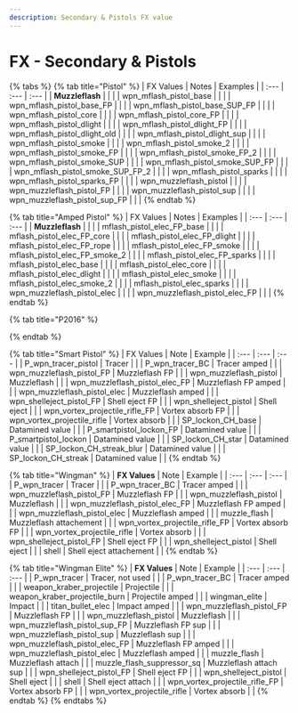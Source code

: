 ```yaml
---
description: Secondary & Pistols FX value
---
```


# FX - Secondary & Pistols

{% tabs %}
{% tab title="Pistol" %}
| FX Values | Notes | Examples |
| :--- | :--- | :--- |
| **Muzzleflash** |  |  |
| wpn\_mflash\_pistol\_base |  |  |
| wpn\_mflash\_pistol\_base\_FP |  |  |
| wpn\_mflash\_pistol\_base\_SUP\_FP |  |  |
| wpn\_mflash\_pistol\_core |  |  |
| wpn\_mflash\_pistol\_core\_FP |  |  |
| wpn\_mflash\_pistol\_dlight |  |  |
| wpn\_mflash\_pistol\_dlight\_FP |  |  |
| wpn\_mflash\_pistol\_dlight\_old |  |  |
| wpn\_mflash\_pistol\_dlight\_sup |  |  |
| wpn\_mflash\_pistol\_smoke |  |  |
| wpn\_mflash\_pistol\_smoke\_2 |  |  |
| wpn\_mflash\_pistol\_smoke\_FP |  |  |
| wpn\_mflash\_pistol\_smoke\_FP\_2 |  |  |
| wpn\_mflash\_pistol\_smoke\_SUP |  |  |
| wpn\_mflash\_pistol\_smoke\_SUP\_FP |  |  |
| wpn\_mflash\_pistol\_smoke\_SUP\_FP\_2 |  |  |
| wpn\_mflash\_pistol\_sparks |  |  |
| wpn\_mflash\_pistol\_sparks\_FP |  |  |
| wpn\_muzzleflash\_pistol |  |  |
| wpn\_muzzleflash\_pistol\_FP |  |  |
| wpn\_muzzleflash\_pistol\_sup |  |  |
| wpn\_muzzleflash\_pistol\_sup\_FP |  |  |
{% endtab %}

{% tab title="Amped Pistol" %}
| FX Values | Notes | Examples |
| :--- | :--- | :--- |
| **Muzzleflash** |  |  |
| mflash\_pistol\_elec\_FP\_base |  |  |
| mflash\_pistol\_elec\_FP\_core |  |  |
| mflash\_pistol\_elec\_FP\_dlight |  |  |
| mflash\_pistol\_elec\_FP\_rope |  |  |
| mflash\_pistol\_elec\_FP\_smoke |  |  |
| mflash\_pistol\_elec\_FP\_smoke\_2 |  |  |
| mflash\_pistol\_elec\_FP\_sparks |  |  |
| mflash\_pistol\_elec\_base |  |  |
| mflash\_pistol\_elec\_core |  |  |
| mflash\_pistol\_elec\_dlight |  |  |
| mflash\_pistol\_elec\_smoke |  |  |
| mflash\_pistol\_elec\_smoke\_2 |  |  |
| mflash\_pistol\_elec\_sparks |  |  |
| wpn\_muzzleflash\_pistol\_elec |  |  |
| wpn\_muzzleflash\_pistol\_elec\_FP |  |  |
{% endtab %}

{% tab title="P2016" %}

{% endtab %}

{% tab title="Smart Pistol" %}
| FX Values | Note | Example |
| :--- | :--- | :--- |
| P\_wpn\_tracer\_pistol | Tracer |  |
| P\_wpn\_tracer\_BC | Tracer amped |  |
| wpn\_muzzleflash\_pistol\_FP | Muzzleflash FP |  |
| wpn\_muzzleflash\_pistol | Muzzleflash |  |
| wpn\_muzzleflash\_pistol\_elec\_FP | Muzzleflash FP amped |  |
| wpn\_muzzleflash\_pistol\_elec | Muzzleflash amped |  |
| wpn\_shelleject\_pistol\_FP | Shell eject FP |  |
| wpn\_shelleject\_pistol | Shell eject |  |
| wpn\_vortex\_projectile\_rifle\_FP | Vortex absorb FP |  |
| wpn\_vortex\_projectile\_rifle | Vortex absorb |  |
| SP\_lockon\_CH\_base | Datamined value |  |
| P\_smartpistol\_lockon\_FP | Datamined value |  |
| P\_smartpistol\_lockon | Datamined value |  |
| SP\_lockon\_CH\_star | Datamined value |  |
| SP\_lockon\_CH\_streak\_blur | Datamined value |  |
| SP\_lockon\_CH\_streak | Datamined value |  |
{% endtab %}

{% tab title="Wingman" %}
| **FX Values** | Note | Example |
| :--- | :--- | :--- |
| P\_wpn\_tracer | Tracer |  |
| P\_wpn\_tracer\_BC | Tracer amped |  |
| wpn\_muzzleflash\_pistol\_FP | Muzzleflash FP |  |
| wpn\_muzzleflash\_pistol | Muzzleflash |  |
| wpn\_muzzleflash\_pistol\_elec\_FP | Muzzleflash FP amped |  |
| wpn\_muzzleflash\_pistol\_elec | Muzzleflash amped |  |
| muzzle\_flash | Muzzleflash attachement |  |
| wpn\_vortex\_projectile\_rifle\_FP | Vortex absorb FP |  |
| wpn\_vortex\_projectile\_rifle | Vortex absorb |  |
| wpn\_shelleject\_pistol\_FP | Shell eject FP |  |
| wpn\_shelleject\_pistol | Shell eject |  |
| shell | Shell eject attachement |  |
{% endtab %}

{% tab title="Wingman Elite" %}
| **FX Values** | Note | Example |
| :--- | :--- | :--- |
| P\_wpn\_tracer | Tracer, not used |  |
| P\_wpn\_tracer\_BC | Tracer amped |  |
| weapon\_kraber\_projectile | Projectile |  |
| weapon\_kraber\_projectile\_burn | Projectile amped |  |
| wingman\_elite | Impact |  |
| titan\_bullet\_elec | Impact amped |  |
| wpn\_muzzleflash\_pistol\_FP | Muzzleflash FP |  |
| wpn\_muzzleflash\_pistol | Muzzleflash |  |
| wpn\_muzzleflash\_pistol\_sup\_FP | Muzzleflash FP sup |  |
| wpn\_muzzleflash\_pistol\_sup | Muzzleflash sup |  |
| wpn\_muzzleflash\_pistol\_elec\_FP | Muzzleflash FP amped |  |
| wpn\_muzzleflash\_pistol\_elec | Muzzleflash amped |  |
| muzzle\_flash | Muzzleflash attach |  |
| muzzle\_flash\_suppressor\_sq | Muzzleflash attach sup |  |
| wpn\_shelleject\_pistol\_FP | Shell eject FP |  |
| wpn\_shelleject\_pistol | Shell eject |  |
| shell | Shell eject attach |  |
| wpn\_vortex\_projectile\_rifle\_FP | Vortex absorb FP |  |
| wpn\_vortex\_projectile\_rifle | Vortex absorb |  |
{% endtab %}
{% endtabs %}

